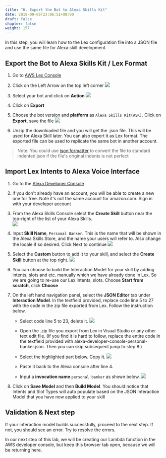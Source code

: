 ```yaml
---
title: "6. Export the Bot to Alexa Skills Kit"
date: 2019-09-05T23:06:51+08:00
draft: false
chapter: false
weight: 157
---
```


In this step, you will learn how to the Lex configuration file into a JSON file and use the same file for Alexa skill development.

## Export the Bot to Alexa Skills Kit / Lex Format

1. Go to [AWS Lex Console](https://console.aws.amazon.com/lex)

1. Click on the Left Arrow on the top left corner
    ![](/images/ask/step8-export-bot.png)

1. Select your bot and click on **Action**
    ![](/images/ask/step8-lex-action.png)

1. Click on **Export**

1. Choose the bot version and **platform** as `Alexa Skills Kit(ASK)`. Click on **Export**, save the file
    ![](/images/ask/step8-export-bot-ASK.png)

1. Unzip the downloaded file and you will get the .json file. This will be used for 
Alexa Skill later. You can also export it as Lex format. The exported file can be 
used to replicate the same bot in another account.

> Note: You could use [json formatter](https://jsonformatter.curiousconcept.com/) to convert the file to 
> standard indented json if the file's original indents is not perfect

## Import Lex Intents to Alexa Voice Interface 

1. Go to the [Alexa Developer Console](https://developer.amazon.com/alexa/console/ask)

1. If you don't already have an account, you will be able to create a new one for 
free. Note it's not the same account for amazon.com. Sign in with your developer account

1. From the Alexa Skills Console select the **Create Skill** button near the top-right of the 
list of your Alexa Skills.  
    ![](/images/ask/create-skill.png)

1. Input **Skill Name**, `Personal Banker`. This is the name that will be shown in the 
Alexa Skills Store, and the name your users will refer to. Also change the locale if so 
desired. Click Next to continue
    ![](/images/ask/create-new-skill.png)

1. Select the **Custom** button to add it to your skill, and select the **Create Skill** 
button at the top right.
    ![](/images/ask/custom-skill.png) 

1. You can choose to build the Interaction Model for your skill by adding intents, 
slots and etc. manually which we have already done in Lex. So we are going to re-use our 
Lex intents, slots. Choose **Start from scratch**, click **Choose**

1. On the left hand navigation panel, select the **JSON Editor** tab under **Interaction Model**. 
In the textfield provided, replace code line 5 to 27 with the code in the zip 
file exported from Lex. Follow the instruction below.
    - Select code line 5 to 23, delete it.
    ![](/images/ask/json-editor.png)

    - Open the .zip file you export from Lex in Visual Studio or any other text edit file. 
    (If you find it is hard to follow, replace the entire code in the textfield 
    provided with alexa-developer-console-personal-banker.json. Then you can 
    skip subsequent jump to step 8.)

    - Select the highlighted part below. Copy it. 
    ![](/images/ask/9-7-c.png) 

    - Paste it back to the Alexa console after line 4.
    
    - Input a **invocation name** `personal banker` as shown below. 
    ![](/images/ask/9-7-e.png)

1. Click on **Save Model** and then **Build Model**. You should notice that Intents and 
Slot Types will auto populate based on the JSON Interaction Model that you have now 
applied to your skill

## Validation & Next step
If your interaction model builds successfully, proceed to the next step. 
If not, you should see an error. Try to resolve the errors. 

In our next step of this lab, we will be creating our Lambda function in the AWS developer 
console, but keep this browser tab open, because we will be returning here.

